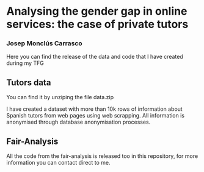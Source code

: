 # Analysing the gender gap in online services: the case of private tutors

### Josep Monclús Carrasco

Here you can find the release of the data and code that I have created during my TFG

## Tutors data

You can find it by unziping the file data.zip

I have created a dataset with more than 10k rows of information about Spanish tutors from web pages using web scrapping. All information is anonymised through database anonymisation processes. 

## Fair-Analysis

All the code from the fair-analysis is released too in this repository, for more information you can contact direct to me.
